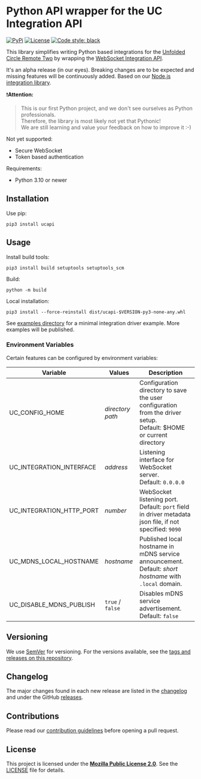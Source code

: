 # Python API wrapper for the UC Integration API
[![PyPi](https://img.shields.io/pypi/v/ucapi.svg)](https://pypi.org/project/ucapi)
[![License](https://img.shields.io/github/license/unfoldedcircle/ucapi.svg)](LICENSE)
[![Code style: black](https://img.shields.io/badge/code%20style-black-000000.svg)](https://github.com/psf/black)

This library simplifies writing Python based integrations for the [Unfolded Circle Remote Two](https://www.unfoldedcircle.com/)
by wrapping the [WebSocket Integration API](https://github.com/unfoldedcircle/core-api/tree/main/integration-api).

It's an alpha release (in our eyes). Breaking changes are to be expected and missing features will be continuously added.
Based on our [Node.js integration library](https://github.com/unfoldedcircle/integration-node-library).

❗️**Attention:**
> This is our first Python project, and we don't see ourselves as Python professionals.  
> Therefore, the library is most likely not yet that Pythonic!  
> We are still learning and value your feedback on how to improve it :-)

Not yet supported:

- Secure WebSocket
- Token based authentication

Requirements:
- Python 3.10 or newer

## Installation

Use pip:
```shell
pip3 install ucapi
```
## Usage

Install build tools:
```shell
pip3 install build setuptools setuptools_scm
```

Build:
```shell
python -m build
```

Local installation:
```shell
pip3 install --force-reinstall dist/ucapi-$VERSION-py3-none-any.whl
```

See [examples directory](examples) for a minimal integration driver example. More examples will be published.

### Environment Variables

Certain features can be configured by environment variables:

| Variable                 | Values           | Description                                                                                                          |
|--------------------------|------------------|----------------------------------------------------------------------------------------------------------------------|
| UC_CONFIG_HOME           | _directory path_ | Configuration directory to save the user configuration from the driver setup.<br>Default: $HOME or current directory |
| UC_INTEGRATION_INTERFACE | _address_        | Listening interface for WebSocket server.<br>Default: `0.0.0.0`                                                      |
| UC_INTEGRATION_HTTP_PORT | _number_         | WebSocket listening port.<br>Default: `port` field in driver metadata json file, if not specified: `9090`            |
| UC_MDNS_LOCAL_HOSTNAME   | _hostname_       | Published local hostname in mDNS service announcement.<br>Default: _short hostname_ with `.local` domain.            |
| UC_DISABLE_MDNS_PUBLISH  | `true` / `false` | Disables mDNS service advertisement.<br>Default: `false`                                                             |

## Versioning

We use [SemVer](http://semver.org/) for versioning. For the versions available, see the
[tags and releases on this repository](https://github.com/unfoldedcircle/integration-python-library/releases).

## Changelog

The major changes found in each new release are listed in the [changelog](CHANGELOG.md) and
under the GitHub [releases](https://github.com/unfoldedcircle/integration-python-library/releases).

## Contributions

Please read our [contribution guidelines](./CONTRIBUTING.md) before opening a pull request.

## License

This project is licensed under the [**Mozilla Public License 2.0**](https://choosealicense.com/licenses/mpl-2.0/).
See the [LICENSE](LICENSE) file for details.
